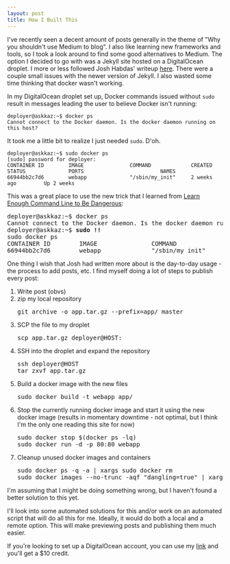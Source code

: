 ```yaml
---
layout: post
title: How I Built This
---
```


I've recently seen a decent amount of posts generally in the theme of "Why you shouldn't use Medium to blog". I also like learning new frameworks and tools, so I took a look around to find some good alternatives to Medium. The option I decided to go with was a Jekyll site hosted on a DigitalOcean droplet. I more or less followed Josh Habdas' writeup [here](http://habd.as/simple-websites-jekyll-docker/). There were a couple small issues with the newer version of Jekyll. I also wasted some time thinking that docker wasn't working.

In my DigitalOcean droplet set up, Docker commands issued without `sudo` result in messages leading the user to believe Docker isn't running:

```
deployer@askkaz:~$ docker ps
Cannot connect to the Docker daemon. Is the docker daemon running on this host?
```

It took me a little bit to realize I just needed `sudo`. D'oh.

```
deployer@askkaz:~$ sudo docker ps
[sudo] password for deployer:
CONTAINER ID        IMAGE               COMMAND             CREATED             STATUS              PORTS                         NAMES
66944bb2c7d6        webapp              "/sbin/my_init"     2 weeks ago         Up 2 weeks
```

This was a great place to use the new trick that I learned from [Learn Enough Command Line to Be Dangerous](http://www.learnenough.com/command-line-tutorial):

<pre>
deployer@askkaz:~$ docker ps
Cannot connect to the Docker daemon. Is the docker daemon running on this host?
deployer@askkaz:~$ <b>sudo !!</b>
sudo docker ps
CONTAINER ID        IMAGE               COMMAND             CREATED             STATUS              PORTS                         NAMES
66944bb2c7d6        webapp              "/sbin/my_init"     2 weeks ago         Up 2 weeks
</pre>

One thing I wish that Josh had written more about is the day-to-day usage - the process to add posts, etc. I find myself doing a lot of steps to publish every post:
<ol>
<li>Write post (obvs)</li>
<li>zip my local repository
<pre>
git archive -o app.tar.gz --prefix=app/ master
</pre>
</li>
<li>SCP the file to my droplet
<pre>
scp app.tar.gz deployer@HOST:
</pre>
</li>
<li>SSH into the droplet and expand the repository
<pre>
ssh deployer@HOST
tar zxvf app.tar.gz
</pre>
</li>
<li>Build a docker image with the new files
<pre>
sudo docker build -t webapp app/
</pre>
</li>
<li>Stop the currently running docker image and start it using the new docker image (results in momentary downtime - not optimal, but I think I'm the only one reading this site for now)
<pre>
sudo docker stop $(docker ps -lq)
sudo docker run -d -p 80:80 webapp
</pre>
</li>
<li>Cleanup unused docker images and containers
<pre>
sudo docker ps -q -a | xargs sudo docker rm
sudo docker images --no-trunc -aqf "dangling=true" | xargs sudo docker rmi
</pre>
</li>
</ol>

I'm assuming that I might be doing something wrong, but I haven't found a better solution to this yet.

I'll look into some automated solutions for this and/or work on an automated script that will do all this for me. Ideally, it would do both a local and a remote option. This will make previewing posts and publishing them much easier.

If you're looking to set up a DigitalOcean account, you can use my [link](https://m.do.co/c/c3dfe2ee61f5) and you'll get a $10 credit.